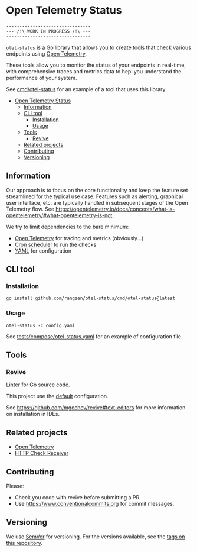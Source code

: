# Open Telemetry Status

```
--------------------------------
--- /!\ WORK IN PROGRESS /!\ ---
--------------------------------
```

`otel-status` is a Go library that allows you to create tools
that check various endpoints using [Open Telemetry](https://opentelemetry.io/).

These tools allow you to monitor the status of your endpoints in real-time,
with comprehensive traces and metrics data
to hepl you understand the performance of your system.

See [cmd/otel-status](cmd/otel-status) for an example of a tool that uses this library.

<!-- TOC -->
* [Open Telemetry Status](#open-telemetry-status)
  * [Information](#information)
  * [CLI tool](#cli-tool)
    * [Installation](#installation)
    * [Usage](#usage)
  * [Tools](#tools)
    * [Revive](#revive)
  * [Related projects](#related-projects)
  * [Contributing](#contributing)
  * [Versioning](#versioning)
<!-- TOC -->

## Information

Our approach is to focus on the core functionality and
keep the feature set streamlined for the typical use case.
Features such as alerting, graphical user interface, etc.
are typically handled in subsequent stages of the Open Telemetry flow.
See https://opentelemetry.io/docs/concepts/what-is-opentelemetry/#what-opentelemetry-is-not.

We try to limit dependencies to the bare minimum:
* [Open Telemetry](https://opentelemetry.io/) for tracing and metrics (obviously...)
* [Cron scheduler](https://github.com/go-co-op/gocron) to run the checks
* [YAML](https://github.com/go-yaml/yaml) for configuration

## CLI tool

### Installation

```shell
go install github.com/rangzen/otel-status/cmd/otel-status@latest
```

### Usage

```shell
otel-status -c config.yaml
```

See [tests/compose/otel-status.yaml](tests/compose/otel-status.yaml) for an example of configuration file.

## Tools

### Revive

Linter for Go source code.

This project use the [default](https://github.com/mgechev/revive#default-configuration) configuration.

See https://github.com/mgechev/revive#text-editors for more information on installation in IDEs.

## Related projects

* [Open Telemetry](https://opentelemetry.io/)
* [HTTP Check Receiver](https://github.com/open-telemetry/opentelemetry-collector-contrib/tree/main/receiver/httpcheckreceiver)

## Contributing

Please:
* Check you code with revive before submitting a PR.
* Use https://www.conventionalcommits.org for commit messages.

## Versioning

We use [SemVer](http://semver.org/) for versioning.
For the versions available, see the [tags on this repository](https://github.com/rangzen/otel-status/tags). 